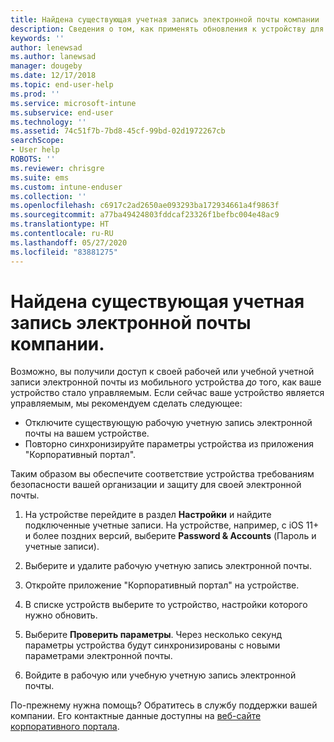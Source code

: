 ```yaml
---
title: Найдена существующая учетная запись электронной почты компании | Microsoft Docs
description: Сведения о том, как применять обновления к устройству для повторного доступа к вашей рабочей или учебной электронной почте.
keywords: ''
author: lenewsad
ms.author: lanewsad
manager: dougeby
ms.date: 12/17/2018
ms.topic: end-user-help
ms.prod: ''
ms.service: microsoft-intune
ms.subservice: end-user
ms.technology: ''
ms.assetid: 74c51f7b-7bd8-45cf-99bd-02d1972267cb
searchScope:
- User help
ROBOTS: ''
ms.reviewer: chrisgre
ms.suite: ems
ms.custom: intune-enduser
ms.collection: ''
ms.openlocfilehash: c6917c2ad2650ae093293ba172934661a4f9863f
ms.sourcegitcommit: a77ba49424803fddcaf23326f1befbc004e48ac9
ms.translationtype: HT
ms.contentlocale: ru-RU
ms.lasthandoff: 05/27/2020
ms.locfileid: "83881275"
---
```

# <a name="an-existing-company-email-account-was-found"></a>Найдена существующая учетная запись электронной почты компании.

Возможно, вы получили доступ к своей рабочей или учебной учетной записи электронной почты из мобильного устройства *до* того, как ваше устройство стало управляемым. Если сейчас ваше устройство является управляемым, мы рекомендуем сделать следующее:

* Отключите существующую рабочую учетную запись электронной почты на вашем устройстве.
* Повторно синхронизируйте параметры устройства из приложения "Корпоративный портал".  

Таким образом вы обеспечите соответствие устройства требованиям безопасности вашей организации и защиту для своей электронной почты.

1. На устройстве перейдите в раздел **Настройки** и найдите подключенные учетные записи. На устройстве, например, с iOS 11+ и более поздних версий, выберите **Password & Accounts** (Пароль и учетные записи).
 
2. Выберите и удалите рабочую учетную запись электронной почты.

3. Откройте приложение "Корпоративный портал" на устройстве.  

4. В списке устройств выберите то устройство, настройки которого нужно обновить.

5. Выберите **Проверить параметры**. Через несколько секунд параметры устройства будут синхронизированы с новыми параметрами электронной почты.

6. Войдите в рабочую или учебную учетную запись электронной почты.

По-прежнему нужна помощь? Обратитесь в службу поддержки вашей компании. Его контактные данные доступны на [веб-сайте корпоративного портала](https://go.microsoft.com/fwlink/?linkid=2010980).

